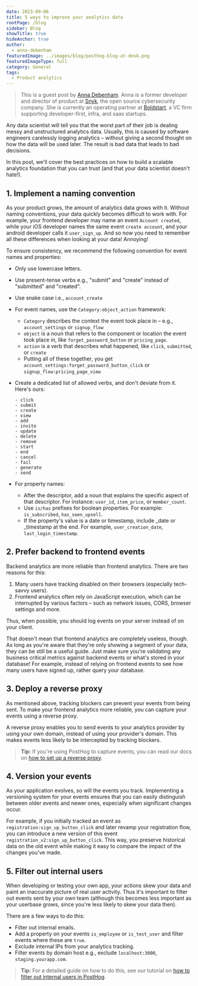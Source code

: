 ```yaml
---
date: 2023-09-06
title: 5 ways to improve your analytics data
rootPage: /blog
sidebar: Blog
showTitle: true
hideAnchor: true
author:
  - anna-debenham
featuredImage: ../images/blog/posthog-blog-at-desk.png
featuredImageType: full
category: General
tags:
  - Product analytics
---
```


> This is a guest post by [Anna Debenham](https://www.linkedin.com/in/anna-debenham/). Anna is a former developer and director of product at [Snyk](https://snyk.io/), the open source cybersecurity company. She is currently an operating partner at [Boldstart](https://boldstart.vc/), a VC firm supporting developer-first, infra, and saas startups. 

Any data scientist will tell you that the worst part of their job is dealing messy and unstructured analytics data. Usually, this is caused by software engineers carelessly logging analytics – without giving a second thought on how the data will be used later. The result is bad data that leads to bad decisions.

In this post, we'll cover the best practices on how to build a scalable analytics foundation that you can trust (and that your data scientist doesn't hate!).

## 1. Implement a naming convention

As your product grows, the amount of analytics data grows with it. Without naming conventions, your data quickly becomes difficult to work with. For example, your frontend developer may name an event `Account created`, while your iOS developer names the same event `create account`, and your android developer calls it `user_sign_up`. And so now you need to remember all these differences when looking at your data! Annoying!

To ensure consistency, we recommend the following convention for event names and properties:

- Only use lowercase letters.

- Use present-tense verbs e.g., "submit" and "create" instead of "submitted" and "created".

- Use snake case i.e., `account_create`

- For event names, use the `Category:object_action` framework:
  - `Category` describes the context the event took place in – e.g., `account_settings` or `signup_flow` 
  - `object` is a noun that refers to the component or location the event took place in, like `forget_password_button` or `pricing_page`.
  - `action` is a verb that describes what happened, like `click`, `submitted`, or `create`
  - Putting all of these together, you get `account_settings:forget_password_button_click` or `signup_flow:pricing_page_view`

- Create a dedicated list of allowed verbs, and don't deviate from it. Here's ours:
  ```
  - click
  - submit
  - create
  - view
  - add
  - invite
  - update
  - delete
  - remove
  - start
  - end
  - cancel
  - fail
  - generate
  - send
  ```

- For property names:
  - After the descriptor, add a noun that explains the specific aspect of that descriptor. For instance: `user_id`, `item_price`, or `member_count`.
  - Use `is/has` prefixes for boolean properties. For example: `is_subscribed`, `has_seen_upsell`.
  - If the property's value is a date or timestamp, include _date or _timestamp at the end. For example, `user_creation_date`, `last_login_timestamp`.

## 2. Prefer backend to frontend events

Backend analytics are more reliable than frontend analytics. There are two reasons for this:

1. Many users have tracking disabled on their browsers (especially tech-savvy users).
2. Frontend analytics often rely on JavaScript execution, which can be interrupted by various factors – such as network issues, CORS, browser settings and more.

Thus, when possible, you should log events on your server instead of on your client.

That doesn't mean that frontend analytics are completely useless, though. As long as you're aware that they're only showing a segment of your data, they can be still be a useful guide. Just make sure you're validating any business critical metrics against backend events or what's stored in your database! For example, instead of relying on frontend events to see how many users have signed up, rather query your database.

## 3. Deploy a reverse proxy

As mentioned above, tracking blockers can prevent your events from being sent. To make your frontend analytics more reliable, you can capture your events using a reverse proxy.

A reverse proxy enables you to send events to your analytics provider by using your own domain, instead of using your provider's domain. This makes events less likely to be intercepted by tracking blockers.

> **Tip:** If you're using PostHog to capture events, you can read our docs on [how to set up a reverse proxy](https://posthog.com/docs/advanced/proxy).

## 4. Version your events

As your application evolves, so will the events you track. Implementing a versioning system for your events ensures that you can easily distinguish between older events and newer ones, especially when significant changes occur.

For example, if you initially tracked an event as `registration:sign_up_button_click` and 
later revamp your registration flow, you can introduce a new version of this event `registration_v2:sign_up_button_click`. This way, you preserve historical data on the old event while making it easy to compare the impact of the changes you've made.


## 5. Filter out internal users

When developing or testing your own app, your actions skew your data and paint an inaccurate picture of real user activity. Thus it's important to filter out events sent by your own team (although this becomes less important as your userbase grows, since you're less likely to skew your data then).

There are a few ways to do this:

- Filter out internal emails.
- Add a property on your events `is_employee` or `is_test_user` and filter events where these are `true`.
- Exclude internal IPs from your analytics tracking.
- Filter events by domain host e.g., exclude `localhost:3000`, `staging.yourapp.com`.

> **Tip:** For a detailed guide on how to do this, see our tutorial on [how to filter out internal users in PostHog](https://posthog.com/tutorials/filter-internal-users).
